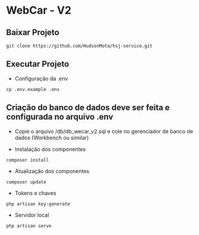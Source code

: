 # WebCar - V2

## Baixar Projeto
```
git clone https://github.com/HudsonMota/hsj-service.git
```
## Executar Projeto

- Configuração da .env
```
cp .env.example .env
```
## Criação do banco de dados deve ser feita e configurada no arquivo .env

- Copie o arquivo /db/db_wecar_v2.sql e cole no gerenciador de banco de dados (Workbench ou similar)


- Instalação dos componentes
```
composer install
```

- Atualização dos componentes
```
composer update
```

- Tokens e chaves
```
php artisan key:generate
```

- Servidor local
```
php artisan serve
```
